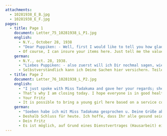 ```yaml
---
attachments:
  - 10281938_E_B.jpg
  - 10281938_E_F.jpg
pages:
  - title: Page 1
    document: Letter_75_10281938_L_P1.jpg
    english:
      - N.Y., October 28, 1938
      - "Dear Puppiken: - Well, first I would like to tell you how glad I am that you finally have limited prospects for a visa. I think you can leave immediately after receiving it. Now you can do everything you need before you leave. I will write soon what else I want you to take care of. It is not much - maybe nothing at all. I would already like to point today that you should not bring any items with you that could cause you any problems at customs."
      - Of course, I can insure your items here. Just tell me the value and the ship the items will be on, i.e., your ship. Under no circumstances should your belongings trave on another ship. Everything should be in the travel luggage on the ship you are travelling on. Otherwise you will have difficulties with customs clearance. In any case, you should go to Nieheim for a few days, preferably at Christmas. But be careful not to catch a cold. That time of the year, N. is different than around Pentecost. Of course, I will wait until you get here before renting a different room. We may rent a small (unfurnished) apartment. I will talk this over with you later.
    german:
      - N.Y., oct. 28, 1938.
      - "Liebes Puppiken: - also zuerst will ich Dir nochmal sagen, wie froh ich bin, dass Du endlich limitierte Aussicht auf ein Visum hast. Ich denke, dass Du sofort nach Empfang abfahren kannst. Deine sieben Sachen kannst Du ja nun vorher alle erledigen. Ich schreibe Dir demnächst, was ich noch von Dir erledigt haben möchte. Es ist nicht viel – evtl. garnichts. Schon heute möchte ich darauf hinweisen, keinerlei Dinge mitzubringen, die Dir dort oder hier beim Zoll irgendwelche Schwierigkeiten machen könnten."
      - Selbstverständlich kann ich Deine Sachen hier versichern. Teile mir nur zur Zeit den Wert mit u. ausserdem, mit welchem Schiff die Sachen gehen d.h. Dein Schiff. Auf keinen Fall sollen Sachen mit einem anderen Schiff gehen sondern alles als Reisegepäck mit dem Schiff, mit dem Du fährst. Sonst hat man hier Schwierigkeiten bei der Verzollung. Nach Nieheim fährst Du auf jeden Fall ein paar Tage, am besten Weihnachten. Sieh Dich aber vor, dass Du Dich nicht erkältest. Es sieht dann in N. anders aus als Pfingsten. Ich werde natürlich warten, bis Du kommst, ehe ich ein anderes Zimmer nehme. Evtl. nehmen wir eine kleine Wohnung (leer). Ich werde das später mit Dir überlegen.
  - title: Page 2
    document: Letter_76_10281938_L_P2.jpg
    english:
      - "I just spoke with Miss Tadakuma and gave her your regards; she sends her regards in return. Mr. Kauthal’s address is as follows: Kauthal c/o Y.M.C.A. Columbia, South Carolina – He tells me he has a comfortable position in C. He was lucky! Please give the enclosed letter to Aunt Toni. Seal it after reading it. You can also mail it. By the way, I had to go to the post office twice, because you requested an investigation regarding the lost letter. What were you trying to achieve? There’s no point anyway. I still have to write to N., and I need to take care of something for Gartenbergs. They have been bugging me – just like I wrote to you not too long ago."
      - That’s why I am closing today. I hope everyone is in good health, sending much love and 1000 kisses to you.
      - Your Fritz
      - It is possible to bring a young girl here based on a service contract (for domestic work). But these types of visa are subject to the immigration quota.
    german:
      - "Soeben habe ich mit Miss Tadakuma gesprochen u. Deine Grüße abgegeben; sie erwidert dieselben bestens. Die Adresse von Herrn Kauthal ist folgende: William Kauthal c/o Y.M.C.A. Columbia South Carolina – Er hat in C. eine auskömmliche Stellung, wie er mir schrieb. Hat Glück gehabt! Gib den beigefügten Brief bitte an Tante Toni. Kleb ihn zu, nachdem Du ihn gelesen hast. Kannst ihn auch per Post senden. Ich musste übrigens 2x zur Post, weil Du eine Nachforschung wegen des verlorengegangenen Briefes beantragt hast. Was hast Du Dir davon versprochen? Hat doch garkeinen Zweck. Ich muss noch nach N. schreiben, ausserdem habe ich für Gartenbergs was zu erledigen. Sie piesacken mich schon – genau wie ichs Dir vor Kurzen geschrieben habe."
      - Deshalb Schluss für heute. Ich hoffe, dass Ihr alle gesund seid u. verbleibe mit vielen herzl. Grüßen für Euch alle u. 1000 Küsskes für Dich
      - Dein Fritz
      - Es ist möglich, auf Grund eines Dienstvertrages (Hausarbeit) ein junges Mädchen hierherzubringen. Derartige Visen fallen aber unter die Quotenauswanderung.
---
```

  